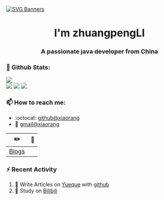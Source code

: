 [![SVG Banners](https://svg-banners.vercel.app/api?type=origin&text1=Welcom💖&width=1000&height=400)](https://github.com/Akshay090/svg-banners)

<h1 align="center">I'm zhuangpengLI</h1>
<h3 align="center">A passionate java developer from China</h3>

### 🌈 Github Stats:
<a href="https://count.getloli.com"><img align="center" src="https://count.getloli.com/get/@zhuangpengLI?theme=rule34"></a><br>
<img src = "https://github-readme-stats.vercel.app/api?username=zhuangpengLI&bg_color=30,e96443,904e95&title_color=fff&text_color=fff">
<img src = "http://github-readme-streak-stats.herokuapp.com?user=zhuangpengLI&theme=dracula">
<img src = "https://github-profile-summary-cards.vercel.app/api/cards/profile-details?username=zhuangpengLI&theme=monokai">

### 📫 How to reach me:
- :octocat: [github@xiaorang](https://github.com/zhuangpengLI)
- :email: [gmail@xiaorang](mailto:15019474951@gmail.com)



| :pencil2: | :book:  |
| --- | --- |
| [Blogs](https://zhuangpengLI.github.io/) |

### ⚡ Recent Activity
<!--START_SECTION:activity-->
1. 🍭 Write Articles on [Yueque](https://www.yuque.com/xihuanxiaorang/java) with [github](https://github.com/xihuanxiaorang/)
2. 🍹 Study on [Bilibili](https://www.bilibili.com/)
<!--END_SECTION:activity-->

<!--
**xihuanxiaorang/xihuanxiaorang** is a ✨ _special_ ✨ repository because its `README.md` (this file) appears on your GitHub profile.

Here are some ideas to get you started:

- 🔭 I’m currently working on ...
- 🌱 I’m currently learning ...
- 👯 I’m looking to collaborate on ...
- 🤔 I’m looking for help with ...
- 💬 Ask me about ...
- 📫 How to reach me: ...
- 😄 Pronouns: ...
- ⚡ Fun fact: ...
-->
